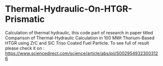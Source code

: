 # Thermal-Hydraulic-On-HTGR-Prismatic
Calculation of thermal hydraulic, this code part of research in paper titled Comparison of Thermal-Hydraulic Calculation in 100 MWt Thorium-Based HTGR using ZrC and SiC Triso Coated Fuel Particle.
To see full of result please check it on : https://www.sciencedirect.com/science/article/abs/pii/S0029549323003126
